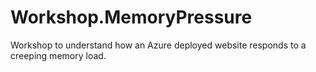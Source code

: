 # Workshop.MemoryPressure
Workshop to understand how an Azure deployed website responds to a creeping memory load.
